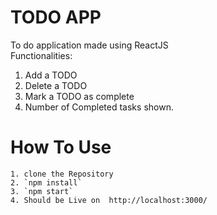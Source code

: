 # TODO APP

To do application made using ReactJS \
Functionalities: 
1. Add a TODO 
2. Delete a TODO 
3. Mark a TODO as complete 
4. Number of Completed tasks shown.


# How To Use

    1. clone the Repository
    2. `npm install`
    3. `npm start`
    4. Should be Live on  http://localhost:3000/
